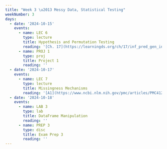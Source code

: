 ```yaml
---
title: "Week 3 \u2013 Messy Data, Statistical Testing"
weekNumber: 3
days:
  - date: '2024-10-15'
    events:
      - name: LEC 6
        type: lecture
        title: Hypothesis and Permutation Testing
        reading: '[Ch. 17](https://learningds.org/ch/17/inf_pred_gen_intro.html)'
      - name: PROJ 1
        type: proj
        title: Project 1
        reading: ''
  - date: '2024-10-17'
    events:
      - name: LEC 7
        type: lecture
        title: Missingness Mechanisms
        reading: '[A1](https://www.ncbi.nlm.nih.gov/pmc/articles/PMC4121561/), [A2](https://stefvanbuuren.name/fimd/sec-MCAR.html)'
  - date: '2024-10-18'
    events:
      - name: LAB 3
        type: lab
        title: DataFrame Manipulation
        reading: ''
      - name: PREP 3
        type: disc
        title: Exam Prep 3
        reading: ''
---
```

